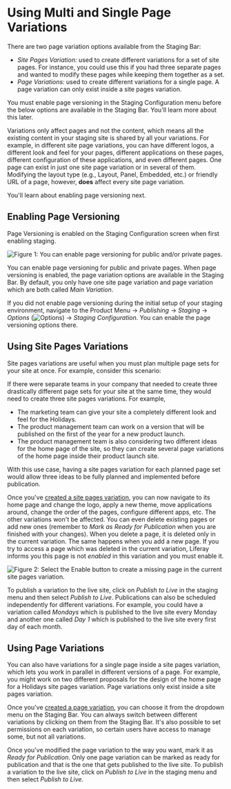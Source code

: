 # Using Multi and Single Page Variations

There are two page variation options available from the Staging Bar:

- *Site Pages Variation:* used to create different variations for a set of site
  pages. For instance, you could use this if you had three separate pages and
  wanted to modify these pages while keeping them together as a set.
- *Page Variations:* used to create different variations for a single page. A
  page variation can only exist inside a site pages variation.

You must enable page versioning in the Staging Configuration menu before the
below options are available in the Staging Bar. You'll learn more about this
later.

Variations only affect pages and not the content, which means all the existing
content in your staging site is shared by all your variations. For example, in
different site page variations, you can have different logos, a different look
and feel for your pages, different applications on these pages, different
configuration of these applications, and even different pages. One page can
exist in just one site page variation or in several of them. Modifying the
layout type (e.g., Layout, Panel, Embedded, etc.) or friendly URL of a page,
however, **does** affect every site page variation.

You'll learn about enabling page versioning next.

## Enabling Page Versioning

Page Versioning is enabled on the Staging Configuration screen when first
enabling staging.

![Figure 1: You can enable page versioning for public and/or private pages.](../../../images/page-versioning.png)

You can enable page versioning for public and private pages. When page
versioning is enabled, the page variation options are available in the Staging
Bar. By default, you only have one site page variation and page variation which
are both called *Main Variation*. 

If you did not enable page versioning during the initial setup of your staging
environment, navigate to the Product Menu &rarr; *Publishing* &rarr; *Staging*
&rarr; *Options* (![Options](../../../images/icon-options.png)) &rarr; *Staging
Configuration*. You can enable the page versioning options there.

## Using Site Pages Variations

Site pages variations are useful when you must plan multiple page sets for your
site at once. For example, consider this scenario:

If there were separate teams in your company that needed to create three
drastically different page sets for your site at the same time, they would need
to create three site pages variations. For example,

- The marketing team can give your site a completely different look and feel for
  the Holidays.
- The product management team can work on a version that will be published on
  the first of the year for a new product launch.
- The product management team is also considering two different ideas for the
  home page of the site, so they can create several page variations of the home
  page inside their product launch site.

With this use case, having a site pages variation for each planned page set
would allow three ideas to be fully planned and implemented before publication.

Once you've
[created a site pages variation](/discover/portal/-/knowledge_base/7-1/creating-multi-and-single-page-variations),
you can now navigate to its home page and change the logo, apply a new theme,
move applications around, change the order of the pages, configure different
apps, etc. The other variations won't be affected. You can even delete existing
pages or add new ones (remember to *Mark as Ready for Publication* when you are
finished with your changes). When you delete a page, it is deleted only in the
current variation. The same happens when you add a new page. If you try to
access a page which was deleted in the current variation, Liferay informs you
this page is not *enabled* in this variation and you must enable it. 

![Figure 2: Select the *Enable* button to create a missing page in the current site pages variation.](../../../images/enable-unavailable-page.png)

To publish a variation to the live site, click on *Publish to Live* in the
staging menu and then select *Publish to Live*. Publications can also be
scheduled independently for different variations. For example, you could have a
variation called *Mondays* which is published to the live site every Monday and
another one called *Day 1* which is published to the live site every first day
of each month.

## Using Page Variations

You can also have variations for a single page inside a site pages variation,
which lets you work in parallel in different versions of a page. For example,
you might work on two different proposals for the design of the home page for a
Holidays site pages variation. Page variations only exist inside a site pages
variation.

Once you've
[created a page variation](/discover/portal/-/knowledge_base/7-1/creating-multi-and-single-page-variations),
you can choose it from the dropdown menu on the Staging Bar. You can always
switch between different variations by clicking on them from the Staging Bar.
It's also possible to set permissions on each variation, so certain users have
access to manage some, but not all variations.

Once you've modified the page variation to the way you want, mark it as *Ready
for Publication*. Only one page variation can be marked as ready for publication
and that is the one that gets published to the live site. To publish a variation
to the live site, click on *Publish to Live* in the staging menu and then select
*Publish to Live*.
